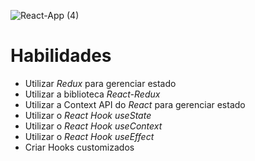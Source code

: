![React-App (4)](https://user-images.githubusercontent.com/91226847/168472377-3e45ca69-24b1-4d94-b6b7-abf475a988bb.png)




# Habilidades

  - Utilizar _Redux_ para gerenciar estado
  - Utilizar a biblioteca _React-Redux_
  - Utilizar a Context API do _React_ para gerenciar estado
  - Utilizar o _React Hook useState_
  - Utilizar o _React Hook useContext_
  - Utilizar o _React Hook useEffect_
  - Criar Hooks customizados




